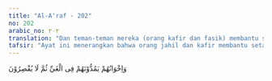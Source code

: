 ```yaml
---
title: "Al-A'raf - 202"
no: 202
arabic_no: ٢٠٢
translation: "Dan teman-teman mereka (orang kafir dan fasik) membantu setan-setan dalam menyesatkan dan mereka tidak henti-hentinya (menyesatkan)."
tafsir: "Ayat ini menerangkan bahwa orang jahil dan kafir membantu setan dalam menyesatkan dan berbuat kerusakan. Sebab orang-orang jahil itu selalu dipengaruhi setan dan tidak ingat kepada Allah. Jika timbul dalam diri mereka dorangan nafsu hewani, mereka melampiaskannya dalam bentuk tindakan dan perbuatan hewani. Tidak ada kekuatan jiwa yang membendung nafsu hewani itu. Karena itu mereka terus menerus melakukan kerusakan dan bergelimang dalam kesesatan."
---
```

وَاِخْوَانُهُمْ يَمُدُّوْنَهُمْ فِى الْغَيِّ ثُمَّ لَا يُقْصِرُوْنَ